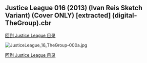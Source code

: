 ## Justice League 016 (2013) (Ivan Reis Sketch Variant) (Cover ONLY) [extracted] (digital-TheGroup).cbr


[回到 Justice League 目录](https://github.com/alicewish/markdown/blob/master/series/Justice-League.md)


![JusticeLeague_16_TheGroup-000a.jpg](https://wx1.sinaimg.cn/large/6a9fdecagy1fq341a5kfmj21j82cwkjl.jpg)

[回到 Justice League 目录](https://github.com/alicewish/markdown/blob/master/series/Justice-League.md)


